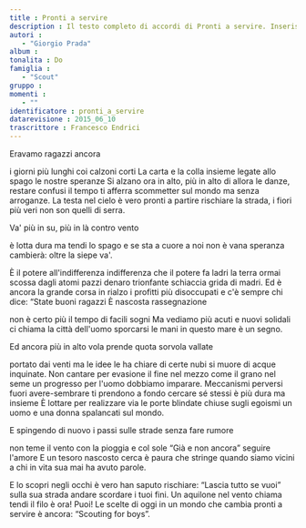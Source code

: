 ```yaml
--- 
title : Pronti a servire
description : Il testo completo di accordi di Pronti a servire. Inseriscila nel tuo canzoniere!
autori : 
   - "Giorgio Prada"
album : 
tonalita : Do
famiglia : 
   - "Scout"
gruppo : 
momenti : 
   - ""
identificatore : pronti_a_servire
datarevisione : 2015_06_10
trascrittore : Francesco Endrici
--- 
```




 Eravamo ragazzi ancora  


i giorni più lunghi coi calzoni corti 
La carta e la colla insieme 
legate allo spago le nostre speranze 
Si alzano ora in alto, più in alto di allora le danze, 
restare confusi il tempo ti afferra
scommetter sul mondo ma senza arroganze.
La testa nel cielo è vero 
 pronti a partire rischiare la strada, 
i fiori più veri non son quelli di serra.


Va' più in su, più in là contro vento 


è lotta dura ma tendi lo spago 
e se sta a cuore a noi non è vana speranza
cambierà: oltre la siepe va'.


È il potere all'indifferenza
indifferenza che il potere fa ladri
la terra ormai scossa dagli atomi pazzi
denaro trionfante schiaccia grida di madri.
Ed è ancora la grande corsa 
in rialzo i profitti più disoccupati
e c'è sempre chi dice: “State buoni ragazzi
È nascosta rassegnazione 


non è certo più il tempo di facili sogni 
Ma vediamo più acuti e nuovi 
solidali ci chiama la città dell'uomo
sporcarsi le mani in questo mare è un segno.


 Ed ancora più in alto vola 
prende quota sorvola vallate


portato dai venti ma le idee le ha chiare
di certe nubi si muore di acque inquinate.
Non cantare per evasione 
il fine nel mezzo come il grano nel seme
un progresso per l'uomo dobbiamo imparare.
Meccanismi perversi fuori 
avere-sembrare ti prendono a fondo
cercare sé stessi è più dura ma insieme
È lottare per realizzare 
via le porte blindate chiuse sugli egoismi
un uomo e una donna spalancati sul mondo.


 E spingendo di nuovo i passi 
sulle strade senza fare rumore


non teme il vento con la pioggia e col sole
“Già e non ancora” seguire l'amore
E un tesoro nascosto cerca 
è paura che stringe quando siamo vicini
a chi in vita sua mai ha avuto parole.


E lo scopri negli occhi è vero 
han saputo rischiare: “Lascia tutto se vuoi”
sulla sua strada andare scordare i tuoi fini.
Un aquilone nel vento chiama
tendi il filo è ora! Puoi!
Le scelte di oggi in un mondo che cambia
pronti a servire è ancora:  “Scouting for boys”.


